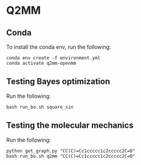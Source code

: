 # Q2MM


## Conda

To install the conda env, run the following:

```
conda env create -f environment.yml
conda activate q2mm-openmm
```

## Testing Bayes optimization

Run the following:

```
bash run_bo.sh square_sin
```


## Testing the molecular mechanics

Run the following:

```
python get_graph.py "CC(C)=Cc1ccccc1c2ccccc2C=O"
bash run_bo.sh q2mm "CC(C)=Cc1ccccc1c2ccccc2C=O"
```